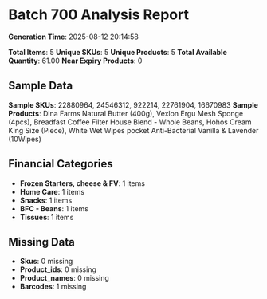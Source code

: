 # Batch 700 Analysis Report

**Generation Time**: 2025-08-12 20:14:58

**Total Items**: 5
**Unique SKUs**: 5
**Unique Products**: 5
**Total Available Quantity**: 61.00
**Near Expiry Products**: 0

## Sample Data
**Sample SKUs**: 22880964, 24546312, 922214, 22761904, 16670983
**Sample Products**: Dina Farms Natural Butter (400g), Vexlon Ergu Mesh Sponge (4pcs), Breadfast Coffee Filter House Blend - Whole Beans, Hohos Cream King Size (Piece), White Wet Wipes pocket Anti-Bacterial Vanilla & Lavender (10Wipes)

## Financial Categories
- **Frozen Starters, cheese & FV**: 1 items
- **Home Care**: 1 items
- **Snacks**: 1 items
- **BFC - Beans**: 1 items
- **Tissues**: 1 items

## Missing Data
- **Skus**: 0 missing
- **Product_ids**: 0 missing
- **Product_names**: 0 missing
- **Barcodes**: 1 missing
